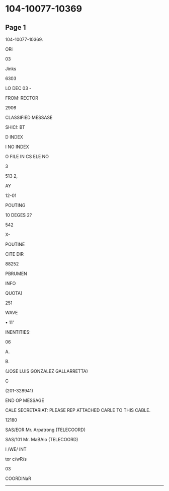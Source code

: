 # 104-10077-10369

## Page 1

104-10077-10369.

ORi

03

Jinks

6303

LO DEC 03 -

FROM: RECTOR

2906

CLASSIFIED MESSASE

SHIC!: BT

D INDEX

I NO INDEX

O FILE IN CS ELE NO

3

513 2,

AY

12-01

POUTING

10 DEGES 2?

542

X-

POUTINE

CITE DIR

88252

PBRUMEN

INFO

QUOTA)

251

WAVE

• 11'

INENTITIES:

06

A.

B.

(JOSE LUIS GONZALEZ GALLARRETTA)

C

(201-328941)

END OP MESSAGE

CALE SECRETARIAT: PLEASE REP ATTACHED CARLE TO THIS CABLE.

12180

SAS/EOR Mr. Arpatrong (TELECOORD)

SAS/101 Mr. MaBAio (TELECOORD)

I /WE/ INT

tor c/wR/s

03

COORDINaR

---

